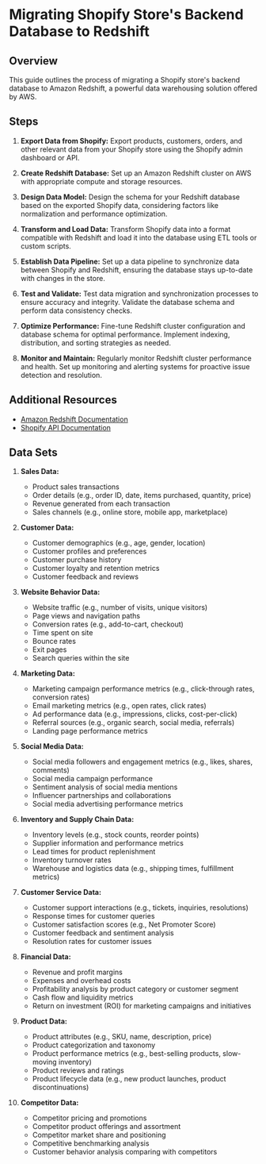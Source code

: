 # Migrating Shopify Store's Backend Database to Redshift

## Overview
This guide outlines the process of migrating a Shopify store's backend database to Amazon Redshift, a powerful data warehousing solution offered by AWS.

## Steps
1. **Export Data from Shopify:**
   Export products, customers, orders, and other relevant data from your Shopify store using the Shopify admin dashboard or API.

2. **Create Redshift Database:**
   Set up an Amazon Redshift cluster on AWS with appropriate compute and storage resources.

3. **Design Data Model:**
   Design the schema for your Redshift database based on the exported Shopify data, considering factors like normalization and performance optimization.

4. **Transform and Load Data:**
   Transform Shopify data into a format compatible with Redshift and load it into the database using ETL tools or custom scripts.

5. **Establish Data Pipeline:**
   Set up a data pipeline to synchronize data between Shopify and Redshift, ensuring the database stays up-to-date with changes in the store.

6. **Test and Validate:**
   Test data migration and synchronization processes to ensure accuracy and integrity. Validate the database schema and perform data consistency checks.

7. **Optimize Performance:**
   Fine-tune Redshift cluster configuration and database schema for optimal performance. Implement indexing, distribution, and sorting strategies as needed.

8. **Monitor and Maintain:**
   Regularly monitor Redshift cluster performance and health. Set up monitoring and alerting systems for proactive issue detection and resolution.

## Additional Resources
- [Amazon Redshift Documentation](https://docs.aws.amazon.com/redshift/index.html)
- [Shopify API Documentation](https://shopify.dev/docs/admin-api)

## Data Sets

1. **Sales Data:**
   - Product sales transactions
   - Order details (e.g., order ID, date, items purchased, quantity, price)
   - Revenue generated from each transaction
   - Sales channels (e.g., online store, mobile app, marketplace)

2. **Customer Data:**
   - Customer demographics (e.g., age, gender, location)
   - Customer profiles and preferences
   - Customer purchase history
   - Customer loyalty and retention metrics
   - Customer feedback and reviews

3. **Website Behavior Data:**
   - Website traffic (e.g., number of visits, unique visitors)
   - Page views and navigation paths
   - Conversion rates (e.g., add-to-cart, checkout)
   - Time spent on site
   - Bounce rates
   - Exit pages
   - Search queries within the site

4. **Marketing Data:**
   - Marketing campaign performance metrics (e.g., click-through rates, conversion rates)
   - Email marketing metrics (e.g., open rates, click rates)
   - Ad performance data (e.g., impressions, clicks, cost-per-click)
   - Referral sources (e.g., organic search, social media, referrals)
   - Landing page performance metrics

5. **Social Media Data:**
   - Social media followers and engagement metrics (e.g., likes, shares, comments)
   - Social media campaign performance
   - Sentiment analysis of social media mentions
   - Influencer partnerships and collaborations
   - Social media advertising performance metrics

6. **Inventory and Supply Chain Data:**
   - Inventory levels (e.g., stock counts, reorder points)
   - Supplier information and performance metrics
   - Lead times for product replenishment
   - Inventory turnover rates
   - Warehouse and logistics data (e.g., shipping times, fulfillment metrics)

7. **Customer Service Data:**
   - Customer support interactions (e.g., tickets, inquiries, resolutions)
   - Response times for customer queries
   - Customer satisfaction scores (e.g., Net Promoter Score)
   - Customer feedback and sentiment analysis
   - Resolution rates for customer issues

8. **Financial Data:**
   - Revenue and profit margins
   - Expenses and overhead costs
   - Profitability analysis by product category or customer segment
   - Cash flow and liquidity metrics
   - Return on investment (ROI) for marketing campaigns and initiatives

9. **Product Data:**
   - Product attributes (e.g., SKU, name, description, price)
   - Product categorization and taxonomy
   - Product performance metrics (e.g., best-selling products, slow-moving inventory)
   - Product reviews and ratings
   - Product lifecycle data (e.g., new product launches, product discontinuations)

10. **Competitor Data:**
    - Competitor pricing and promotions
    - Competitor product offerings and assortment
    - Competitor market share and positioning
    - Competitive benchmarking analysis
    - Customer behavior analysis comparing with competitors





